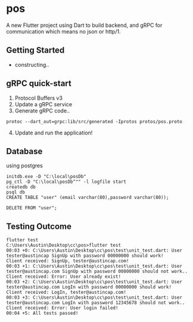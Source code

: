 # pos

A new Flutter project using Dart to build backend, and gRPC for communication which means no json or http/1. 

## Getting Started
* constructing..

## gRPC quick-start
1. Protocol Buffers v3 
2. Update a gRPC service
3. Generate gRPC code..
```
protoc --dart_out=grpc:lib/src/generated -Iprotos protos/pos.proto
```
4. Update and run the application!

## Database
using postgres

```
initdb.exe -D "C:\local\posDb"
pg_ctl -D "C:\local\posDb^"" -l logfile start
createdb db
psql db
CREATE TABLE "user" (email varchar(80),password varchar(80));

DELETE FROM "user";
```


## Testing Outcome

```
flutter test       
C:\Users\Austin\Desktop\cc\pos>flutter test        
00:03 +0: C:\Users\Austin\Desktop\cc\pos\test\unit_test.dart: User tester@austincap SignUp with password 00000000 should work!
Client received: SignUp, tester@austincap.com!     
00:03 +1: C:\Users\Austin\Desktop\cc\pos\test\unit_test.dart: User tester@austincap.com SignUp with password 00000000 should not work..
Client received: Error: User already exist!        
00:03 +2: C:\Users\Austin\Desktop\cc\pos\test\unit_test.dart: User tester@austincap.com LogIn with password 00000000 should work!
Client received: LogIn, tester@austincap.com!      
00:03 +3: C:\Users\Austin\Desktop\cc\pos\test\unit_test.dart: User tester@austincap.com LogIn with password 12345678 should not work..
Client received: Error: User login failed!
00:04 +5: All tests passed!
```